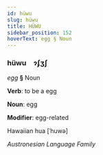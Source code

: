 ```yaml
---
id: hüwu
slug: hüwu
title: HÜWU
sidebar_position: 152
hoverText: egg § Noun
---
```


### hüwu&emsp;<span kind="abugida">ɂʄʒʃ</span>

*egg* **§** Noun

**Verb**: to be a egg

**Noun**: egg

**Modifier**: egg-related

Hawaiian hua [ˈhuwə]

*Austronesian Language Family*